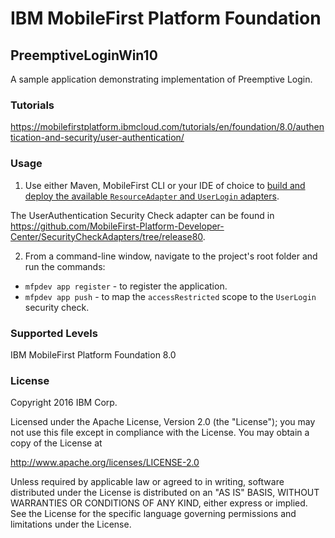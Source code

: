 IBM MobileFirst Platform Foundation
===
## PreemptiveLoginWin10
A sample application demonstrating implementation of Preemptive Login.

### Tutorials
https://mobilefirstplatform.ibmcloud.com/tutorials/en/foundation/8.0/authentication-and-security/user-authentication/

### Usage

1. Use either Maven, MobileFirst CLI or your IDE of choice to [build and deploy the available `ResourceAdapter` and `UserLogin` adapters](https://mobilefirstplatform.ibmcloud.com/tutorials/en/foundation/8.0/adapters/creating-adapters/).

 The UserAuthentication Security Check adapter can be found in https://github.com/MobileFirst-Platform-Developer-Center/SecurityCheckAdapters/tree/release80.

2. From a command-line window, navigate to the project's root folder and run the commands:
 - `mfpdev app register` - to register the application.
 - `mfpdev app push` - to map the `accessRestricted` scope to the `UserLogin` security check.

### Supported Levels
IBM MobileFirst Platform Foundation 8.0

### License
Copyright 2016 IBM Corp.

Licensed under the Apache License, Version 2.0 (the "License");
you may not use this file except in compliance with the License.
You may obtain a copy of the License at

http://www.apache.org/licenses/LICENSE-2.0

Unless required by applicable law or agreed to in writing, software
distributed under the License is distributed on an "AS IS" BASIS,
WITHOUT WARRANTIES OR CONDITIONS OF ANY KIND, either express or implied.
See the License for the specific language governing permissions and
limitations under the License.
